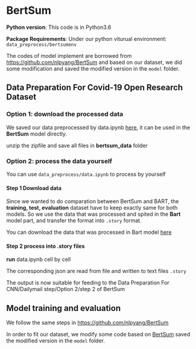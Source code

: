 # BertSum

**Python version**: This code is in Python3.6

**Package Requirements**: Under our python viturual environment: `data_preprocess/bertsumenv`

The codes of model implement are borrowed from https://github.com/nlpyang/BertSum and based on our dataset, we did some modification and saved the modified version in the `model` folder.

## Data Preparation For Covid-19 Open Research Dataset

### Option 1: download the processed data

We saved our data preprocessed by data.ipynb [here](https://drive.google.com/file/d/1wbPoNki2iMizBr4w37KrRZCaj0dIyZUS/view), it can be used in the **BertSum** model directly.

unzip the zipfile and save all files in **bertsum_data** folder



### Option 2: process the data yourself

You can use `data_preprocess/data.ipynb` to process by yourself

#### Step 1 Download data 

Since we wanted to do comparation between BertSum and BART, the **training, test, evaluation** dataset have to keep exactly same for both models. So we use the data that was processed and spited in the **Bart** model part, and transfer the format into `.story` format. 

You can download the data that was processed in Bart model [here](https://drive.google.com/file/d/1wbPoNki2iMizBr4w37KrRZCaj0dIyZUS/view)

#### Step 2 process into .story files

**run** data.ipynb cell by cell

The corresponding json are read from file and written to text files `.story`

The output is now suitable for feeding to the Data Preparation For CNN/Dailymail step/Option 2/step 2 of BertSum

## Model training and evaluation

We follow the same steps in https://github.com/nlpyang/BertSum

In order to fit our dataset, we modify some code based on [BertSum](https://github.com/nlpyang/BertSum) saved the modified version in the `model` folder.



